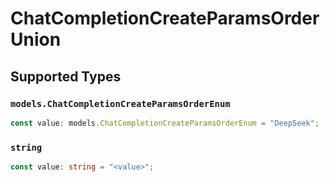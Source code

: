 # ChatCompletionCreateParamsOrderUnion


## Supported Types

### `models.ChatCompletionCreateParamsOrderEnum`

```typescript
const value: models.ChatCompletionCreateParamsOrderEnum = "DeepSeek";
```

### `string`

```typescript
const value: string = "<value>";
```

